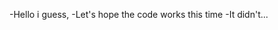 -Hello i guess,
-Let's hope the code works this time
-It didn't...
<!---
Rafael-Vi/Rafael-Vi is a ✨ special ✨ repository because its `README.md` (this file) appears on your GitHub profile.
You can click the Preview link to take a look at your changes.
--->

